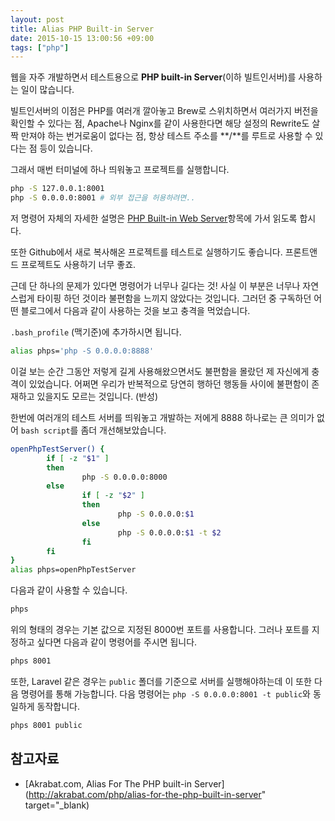 ```yaml
---
layout: post
title: Alias PHP Built-in Server
date: 2015-10-15 13:00:56 +09:00
tags: ["php"]
---
```


웹을 자주 개발하면서 테스트용으로 **PHP built-in Server**(이하 빌트인서버)를 사용하는 일이 많습니다.

빌트인서버의 이점은 PHP를 여러개 깔아놓고 Brew로 스위치하면서 여러가지 버전을 확인할 수 있다는 점, Apache나 Nginx를 같이 사용한다면 해당 설정의 Rewrite도 살짝 만져야 하는 번거로움이 없다는 점, 항상 테스트 주소를 **/**를 루트로 사용할 수 있다는 점 등이 있습니다.

그래서 매번 터미널에 하나 띄워놓고 프로젝트를 실행합니다.

```bash
php -S 127.0.0.1:8001
php -S 0.0.0.0:8001 # 외부 접근을 허용하려면..
```

저 명령어 자체의 자세한 설명은 [PHP Built-in Web Server](http://php.net/manual/features.commandline.webserver.php)항목에 가서 읽도록 합시다.

또한 Github에서 새로 복사해온 프로젝트를 테스트로 실행하기도 좋습니다. 프론트앤드 프로젝트도 사용하기 너무 좋죠.

근데 단 하나의 문제가 있다면 명령어가 너무나 길다는 것! 사실 이 부분은 너무나 자연스럽게 타이핑 하던 것이라 불편함을 느끼지 않았다는 것입니다. 그러던 중 구독하던 어떤 블로그에서 다음과 같이 사용하는 것을 보고 충격을 먹었습니다.

`.bash_profile` (맥기준)에 추가하시면 됩니다.

```bash
alias phps='php -S 0.0.0.0:8888'
```

이걸 보는 순간 그동안 저렇게 길게 사용해왔으면서도 불편함을 몰랐던 제 자신에게 충격이 있었습니다. 어쩌면 우리가 반복적으로 당연히 행하던 행동들 사이에 불편함이 존재하고 있을지도 모르는 것입니다. (반성)

한번에 여러개의 테스트 서버를 띄워놓고 개발하는 저에게 8888 하나로는 큰 의미가 없어 `bash script`를 좀더 개선해보았습니다.

```bash
openPhpTestServer() {
        if [ -z "$1" ]
        then
                php -S 0.0.0.0:8000
        else
                if [ -z "$2" ]
                then
                        php -S 0.0.0.0:$1
                else
                        php -S 0.0.0.0:$1 -t $2
                fi
        fi
}
alias phps=openPhpTestServer
```

다음과 같이 사용할 수 있습니다.

```bash
phps
```

위의 형태의 경우는 기본 값으로 지정된 8000번 포트를 사용합니다. 그러나 포트를 지정하고 싶다면 다음과 같이 명령어를 주시면 됩니다.

```bash
phps 8001
```

또한, Laravel 같은 경우는 `public` 폴더를 기준으로 서버를 실행해야하는데 이 또한 다음 명령어를 통해 가능합니다. 다음 명령어는 `php -S 0.0.0.0:8001 -t public`와 동일하게 동작합니다.

```bash
phps 8001 public
```

## 참고자료
- [Akrabat.com, Alias For The PHP built-in Server](http://akrabat.com/php/alias-for-the-php-built-in-server" target="_blank)
